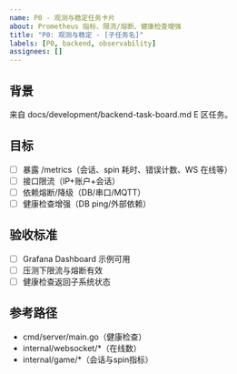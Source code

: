 ```yaml
---
name: P0 - 观测与稳定任务卡片
about: Prometheus 指标、限流/熔断、健康检查增强
title: "P0: 观测与稳定 - [子任务名]"
labels: [P0, backend, observability]
assignees: []
---
```


## 背景
来自 docs/development/backend-task-board.md E 区任务。

## 目标
- [ ] 暴露 /metrics（会话、spin 耗时、错误计数、WS 在线等）
- [ ] 接口限流（IP+账户+会话）
- [ ] 依赖熔断/降级（DB/串口/MQTT）
- [ ] 健康检查增强（DB ping/外部依赖）

## 验收标准
- [ ] Grafana Dashboard 示例可用
- [ ] 压测下限流与熔断有效
- [ ] 健康检查返回子系统状态

## 参考路径
- cmd/server/main.go（健康检查）
- internal/websocket/*（在线数）
- internal/game/*（会话与spin指标）

